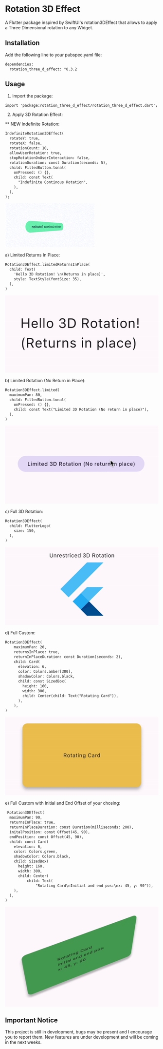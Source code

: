 <!--
This README describes the package. If you publish this package to pub.dev,
this README's contents appear on the landing page for your package.

For information about how to write a good package README, see the guide for
[writing package pages](https://dart.dev/guides/libraries/writing-package-pages).

For general information about developing packages, see the Dart guide for
[creating packages](https://dart.dev/guides/libraries/create-library-packages)
and the Flutter guide for
[developing packages and plugins](https://flutter.dev/developing-packages).
-->

# Rotation 3D Effect

A Flutter package inspired by SwiftUI's rotation3DEffect that allows to apply a Three Dimensional rotation to any Widget.

## Installation
Add the following line to your pubspec.yaml file:
```
dependencies:
  rotation_three_d_effect: ^0.3.2
```

## Usage

1. Import the package:
```
import 'package:rotation_three_d_effect/rotation_three_d_effect.dart';
```

2. Apply 3D Rotation Effect:

** NEW Indefinite Rotation:
```
IndefiniteRotation3DEffect(
  rotateY: true,
  rotateX: false,
  rotationCount: 10,
  allowUserRotation: true,
  stopRotationOnUserInteraction: false,
  rotationDuration: const Duration(seconds: 5),
  child: FilledButton.tonal(
    onPressed: () {},
    child: const Text(
      "Indefinite Continous Rotation",
    ),
  ),
);
```
![Indefinite Rotatation Effect](https://github.com/MatHeartGaming/readme_images/raw/main/indefinite_3d_rotation.gif)

a) Limited Returns In Place:
```
Rotation3DEffect.limitedReturnsInPlace(
  child: Text(
    'Hello 3D Rotation! \n(Returns in place)',
    style: TextStyle(fontSize: 35),
  ),
)
```
![Rotating Text](https://github.com/MatHeartGaming/readme_images/raw/main/rotating_text.gif)

b) Limited Rotation (No Return in Place):
```
Rotation3DEffect.limited(
  maximumPan: 80,
  child: FilledButton.tonal(
    onPressed: () {},
    child: const Text("Limited 3D Rotation (No return in place)"),
  ),
)
```
![Rotating Tonal Button](https://github.com/MatHeartGaming/readme_images/raw/main/rotating_tonal_button.gif)

c) Full 3D Rotation:
```
Rotation3DEffect(
  child: FlutterLogo(
    size: 150,
  ),
)
```
![Flutter Logo Rotating](https://github.com/MatHeartGaming/readme_images/raw/main/flutter_logo_rotating.gif)

d) Full Custom:
```
Rotation3DEffect(
    maximumPan: 20,
    returnsInPlace: true,
    returnInPlaceDuration: const Duration(seconds: 2),
    child: Card(
      elevation: 6,
      color: Colors.amber[300],
      shadowColor: Colors.black,
      child: const SizedBox(
        height: 160,
        width: 300,
        child: Center(child: Text("Rotating Card")),
      ),
    ),
)
```
![Flutter Logo Rotating](https://github.com/MatHeartGaming/readme_images/raw/main/rotating_card.gif)

e) Full Custom with Initial and End Offset of your chosing:
```
 Rotation3DEffect(
  maximumPan: 90,
  returnsInPlace: true,
  returnInPlaceDuration: const Duration(milliseconds: 200),
  initalPosition: const Offset(45, 90),
  endPosition: const Offset(45, 90),
  child: const Card(
    elevation: 6,
    color: Colors.green,
    shadowColor: Colors.black,
    child: SizedBox(
      height: 160,
      width: 300,
      child: Center(
          child: Text(
              "Rotating Card\nInitial and end pos:\nx: 45, y: 90")),
    ),
  ),
)
```
![Flutter Logo Rotating](https://github.com/MatHeartGaming/readme_images/raw/main/rotating_card_inital_end_offsets.gif)


## Important Notice
This project is still in development, bugs may be present and I encourage you to report them. New features are under development and will be coming in the next weeks.